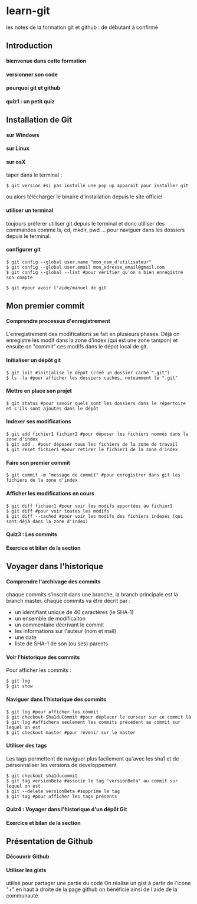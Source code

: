 # learn-git
les notes de la formation git et github : de débutant à confirmé

## Introduction

#### bienvenue dans cette formation
#### versionner son code
#### pourquoi git et github
#### quiz1 : un petit quiz

## Installation de Git

#### sur Windows
#### sur Linux
#### sur osX
taper dans le terminal :
```
$ git version #si pas installé une pop up apparait pour installer git
```
ou alors télécharger le binaire d'installation depuis le site officiel
#### utiliser un terminal
toujours préferer utiliser git depuis le terminal et donc utiliser des commandes comme ls, cd, mkdir, pwd ... pour naviguer dans les dossiers depuis le terminal.
#### configurer git
```
$ git config --global user.name "mon_nom_d'utilisateur"
$ git config --global user.email mon_adresse_email@gmail.com
$ git config --global --list #pour vérifier qu'on a bien enregistré son compte

$ git #pour avoir l'aide/manuel de git
```

## Mon premier commit

#### Comprendre processus d'enregistrement
L'enregistrement des modifications se fait en plusieurs phases. Déjà on enregistre les modif dans la zone d'index (qui est une zone tampon) et ensuite on "commit" ces modifs dans le dépot local de git.
#### Initialiser un dépôt git
```
$ git init #initialise le dépôt (créé un dossier caché ".git")
$ ls -la #pour afficher les dossiers cachés, noteamment le ".git"
```
#### Mettre en place son projet
```
$ git status #pour savoir quels sont les dossiers dans le répertoire et s'ils sont ajoutés dans le dépôt
```
#### Indexer ses modifications
```
$ git add fichier1 fichier2 #pour déposer les fichiers nommés dans la zone d'index
$ git add . #pour déposer tous les fichiers de la zone de travail
$ git reset fichier1 #pour retirer le fichier1 de la zone d'index
```
#### Faire son premier commit
```
$ git commit -m "message de commit" #pour enregistrer dans git les fichiers de la zone d'index
```
#### Afficher les modifications en cours
```
$ git diff fichier1 #pour voir les modifs apportées au fichier1
$ git diff #pour voir toutes les modifs
$ git diff --cached #pour voir les modifs des fichiers indexés (qui sont déjà dans la zone d'index)
```
#### Quiz3 : Les commits
#### Exercice et bilan de la section

## Voyager dans l'historique

#### Comprendre l'archivage des commits
chaque commits s'inscrit dans une branche, la branch principale est la branch master.
chaque commits va être décrit par :
- un identifiant unique de 40 caractères (le SHA-1)
- un ensemble de modificaiton
- un commentaire décrivant le commit
- les informations sur l'auteur (nom et mail)
- une date
- liste de SHA-1 de son (ou ses) parents

#### Voir l'historique des commits
Pour afficher les commits :
```
$ git log
$ git show
```

#### Naviguer dans l'historique des commits
```
$ git log #pour afficher les commit
$ git checkout Sha1duCommit #pour déplacer le curseur sur ce commit là
$ git log #affichera seulement les commits précédent au commit sur lequel on est
$ git checkout master #pour revenir sur le master
```

#### Utiliser des tags
Les tags permettent de naviguer plus facilement qu'avec les sha1 et de personnaliser les versions de developpement
```
$ git checkout sha1ducommit
$ git tag versionBeta #associe le tag "versionBeta" au commit sur lequel on est
$ git --delete versionBeta #supprime le tag
$ git tag #pour afficher les tags présents
```

#### Quiz4 : Voyager dans l'historique d'un dépôt Git
#### Exercice et bilan de la section

## Présentation de Github

#### Découvrir Github
#### Utiliser les gists
utilisé pour partager une partie du code
On réalise un gist à partir de l'icone "+" en haut à droite de la page github
on bénéficie ainsi de l'aide de la communauté
